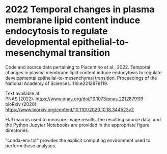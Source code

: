 # 2022 Temporal changes in plasma membrane lipid content induce endocytosis to regulate developmental epithelial-to-mesenchymal transition

Code and source data pertaining to Piacentino et al., 2022. Temporal changes in plasma membrane lipid content induce endocytosis to regulate developmental epithelial-to-mesenchymal transition. Proceedings of the National Academy of Sciences. 119:e2212879119.

Text available at: <br>
PNAS (2022): https://www.pnas.org/doi/10.1073/pnas.2212879119 <br>
bioRxiv (2020): https://www.biorxiv.org/content/10.1101/2020.10.18.344523v2<br>

FIJI macros used to measure image results, the resulting source data, and the Python Jupyter Notebooks are provided in the appropriate figure directories.

"conda-env.txt" provides the explicit computing environment used to perform these analyses.
